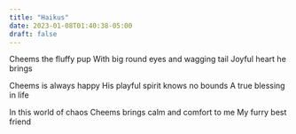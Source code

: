 ```yaml
---
title: "Haikus"
date: 2023-01-08T01:40:38-05:00
draft: false
---
```


Cheems the fluffy pup
With big round eyes and wagging tail
Joyful heart he brings

Cheems is always happy
His playful spirit knows no bounds
A true blessing in life

In this world of chaos
Cheems brings calm and comfort to me
My furry best friend
